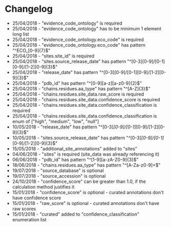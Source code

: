 Changelog
==========

* 25/04/2018 - "evidence_code_ontology" is required
* 25/04/2018 - "evidence_code_ontology" has to be minimum 1 element long list
* 25/04/2018 - "evidence_code_ontology.eco_code" is required
* 25/04/2018 - "evidence_code_ontology.eco_code" has pattern "^ECO_[0-9]{7}$"
* 25/04/2018 - "sites.site_id" is required
* 25/04/2018 - "sites.source_release_date" has pattern "^[0-3][0-9]/[0-1][0-9]/[1-2][0-9]{3}$"
* 25/04/2018 - "release_date" has pattern "^[0-3][0-9]/[0-1][0-9]/[1-2][0-9]{3}$"
* 25/04/2018 - "pdb_id" has pattern "^[0-9][a-z][a-z0-9]{2}$"
* 25/04/2018 - "chains.residues.aa_type" has pattern "^[A-Z]{3}$"
* 25/04/2018 - "chains.residues.site_data.raw_score is required
* 25/04/2018 - "chains.residues.site_data.confidence_score is required
* 25/04/2018 - "chains.residues.site_data.confidence_classification is required
* 25/04/2018 - "chains.residues.site_data.confidence_classification is enum of ["high", "medium", "low", "null"]
* 10/05/2018 - "release_date" has pattern "^[0-3]*[0-9]/[0-1]*[0-9]/[1-2][0-9]{3}$"
* 10/05/2018 - "sites.source_release_date" has pattern "^[0-3]*[0-9]/[0-1]*[0-9]/[1-2][0-9]{3}$"
* 15/05/2018 - "additional_site_annotations" added to "sites"
* 04/06/2018 - "sites" is required (site_data was already referencing it)
* 06/06/2018 - "pdb_id" has pattern "^[1-9][a-zA-Z0-9]{3}$"
* 18/06/2018 - "chains.residues.aa_type" has pattern "^[A-Za-z0-9]+$"
* 19/07/2018 - "source_database" is optional
* 19/07/2018 - "source_accession" is optional
* 24/10/2018 - "confidence_score" can be greater than 1.0, if the calculation method justifies it
* 15/01/2018 - "confidence_score" is optional - curated annotations don't have confidence score
* 15/01/2018 - "raw_score" is optional - curated annotations don't have raw scores
* 15/01/2018 - "curated" added to "confidence_classification" enumeration list
